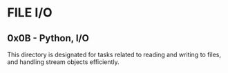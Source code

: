 # FILE I/O
## 0x0B - Python, I/O
This directory is designated for tasks related to reading and writing to files, and handling stream objects efficiently.
